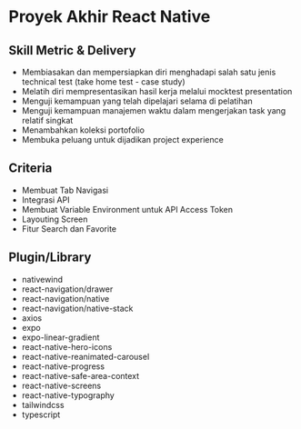 # Proyek Akhir React Native

## Skill Metric & Delivery
- Membiasakan dan mempersiapkan diri menghadapi salah satu jenis technical test (take home test - case study)
- Melatih diri mempresentasikan hasil kerja melalui mocktest presentation
- Menguji kemampuan yang telah dipelajari selama di pelatihan
- Menguji kemampuan manajemen waktu dalam mengerjakan task yang relatif singkat
- Menambahkan koleksi portofolio
- Membuka peluang untuk dijadikan project experience

## Criteria
- Membuat Tab Navigasi
- Integrasi API
- Membuat Variable Environment untuk API Access Token
- Layouting Screen
- Fitur Search dan Favorite

## Plugin/Library
- nativewind
- react-navigation/drawer
- react-navigation/native
- react-navigation/native-stack
- axios
- expo
- expo-linear-gradient
- react-native-hero-icons
- react-native-reanimated-carousel
- react-native-progress
- react-native-safe-area-context
- react-native-screens
- react-native-typography
- tailwindcss
- typescript

